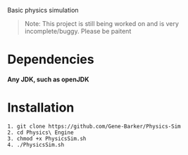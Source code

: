 Basic physics simulation

> Note: This project is still being worked on and is very incomplete/buggy. Please be paitent

# Dependencies
#### Any JDK, such as openJDK

# Installation
```text
1. git clone https://github.com/Gene-Barker/Physics-Sim
2. cd Physics\ Engine
3. chmod +x PhysicsSim.sh
4. ./PhysicsSim.sh
```
